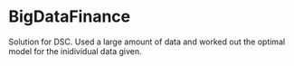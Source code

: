 # BigDataFinance
Solution for DSC. Used a large amount of data and worked out the optimal model for the inidividual data given.
